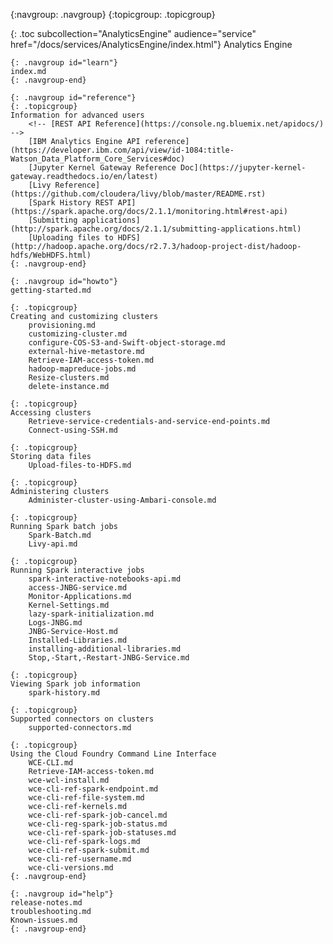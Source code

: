 <!-- Markdown Navigation -->
{:navgroup: .navgroup}
{:topicgroup: .topicgroup}

{: .toc subcollection="AnalyticsEngine" audience="service" href="/docs/services/AnalyticsEngine/index.html"}
Analytics Engine

    {: .navgroup id="learn"}
    index.md
    {: .navgroup-end}

    {: .navgroup id="reference"}
    {: .topicgroup}
    Information for advanced users
        <!-- [REST API Reference](https://console.ng.bluemix.net/apidocs/) -->
        [IBM Analytics Engine API reference](https://developer.ibm.com/api/view/id-1084:title-Watson_Data_Platform_Core_Services#doc)
        [Jupyter Kernel Gateway Reference Doc](https://jupyter-kernel-gateway.readthedocs.io/en/latest)
        [Livy Reference](https://github.com/cloudera/livy/blob/master/README.rst)
        [Spark History REST API](https://spark.apache.org/docs/2.1.1/monitoring.html#rest-api)
        [Submitting applications](http://spark.apache.org/docs/2.1.1/submitting-applications.html)
        [Uploading files to HDFS](http://hadoop.apache.org/docs/r2.7.3/hadoop-project-dist/hadoop-hdfs/WebHDFS.html)
    {: .navgroup-end}

    {: .navgroup id="howto"}
    getting-started.md

    {: .topicgroup}
    Creating and customizing clusters
        provisioning.md
        customizing-cluster.md
        configure-COS-S3-and-Swift-object-storage.md
        external-hive-metastore.md
        Retrieve-IAM-access-token.md
        hadoop-mapreduce-jobs.md
        Resize-clusters.md
        delete-instance.md

    {: .topicgroup}
    Accessing clusters
        Retrieve-service-credentials-and-service-end-points.md
        Connect-using-SSH.md

    {: .topicgroup}
    Storing data files
        Upload-files-to-HDFS.md

    {: .topicgroup}
    Administering clusters
        Administer-cluster-using-Ambari-console.md

    {: .topicgroup}
    Running Spark batch jobs
        Spark-Batch.md
        Livy-api.md

    {: .topicgroup}
    Running Spark interactive jobs
        spark-interactive-notebooks-api.md
        access-JNBG-service.md
        Monitor-Applications.md
        Kernel-Settings.md
        lazy-spark-initialization.md
        Logs-JNBG.md
        JNBG-Service-Host.md
        Installed-Libraries.md
        installing-additional-libraries.md
        Stop,-Start,-Restart-JNBG-Service.md

    {: .topicgroup}
    Viewing Spark job information
        spark-history.md

    {: .topicgroup}
    Supported connectors on clusters
        supported-connectors.md

    {: .topicgroup}
    Using the Cloud Foundry Command Line Interface
        WCE-CLI.md
        Retrieve-IAM-access-token.md
        wce-wcl-install.md
        wce-cli-ref-spark-endpoint.md
        wce-cli-ref-file-system.md
        wce-cli-ref-kernels.md
        wce-cli-ref-spark-job-cancel.md
        wce-cli-reg-spark-job-status.md
        wce-cli-ref-spark-job-statuses.md
        wce-cli-ref-spark-logs.md
        wce-cli-ref-spark-submit.md
        wce-cli-ref-username.md
        wce-cli-versions.md
    {: .navgroup-end}

    {: .navgroup id="help"}
    release-notes.md
    troubleshooting.md
    Known-issues.md
    {: .navgroup-end}
